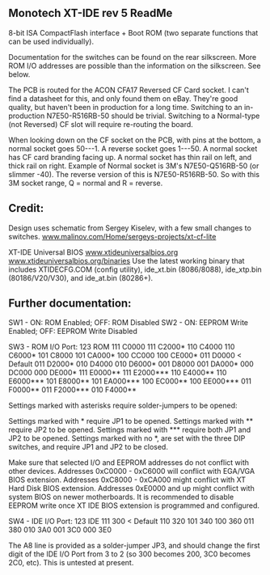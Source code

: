 Monotech XT-IDE rev 5 ReadMe
----------------------------

8-bit ISA CompactFlash interface + Boot ROM (two separate functions that can be used individually).

Documentation for the switches can be found on the rear silkscreen. More ROM I/O addresses are possible than the information on the silkscreen. See below.

The PCB is routed for the ACON CFA17 Reversed CF Card socket. I can't find a datasheet for this, and only found them on eBay. They're good quality, but haven't been in production for a long time.
Switching to an in-production N7E50-R516RB-50 should be trivial. Switching to a Normal-type (not Reversed) CF slot will require re-routing the board.

When looking down on the CF socket on the PCB, with pins at the bottom, a normal socket goes 50---1. A reverse socket goes 1---50. A normal socket has CF card branding facing up. A normal socket has thin rail on left, and thick rail on right.
Example of Normal socket is 3M's N7E50-Q516RB-50 (or slimmer -40). The reverse version of this is N7E50-R516RB-50. So with this 3M socket range, Q = normal and R = reverse.


Credit:
-------
Design uses schematic from Sergey Kiselev, with a few small changes to switches.
www.malinov.com/Home/sergeys-projects/xt-cf-lite

XT-IDE Universal BIOS
www.xtideuniversalbios.org
www.xtideuniversalbios.org/binaries
Use the latest working binary that includes XTIDECFG.COM (config utility), ide_xt.bin (8086/8088), ide_xtp.bin (80186/V20/V30), and ide_at.bin (80286+).




Further documentation:
----------------------

SW1 - ON: ROM Enabled; OFF: ROM Disabled
SW2 - ON: EEPROM Write Enabled; OFF: EEPROM Write Disabled

SW3 - ROM I/O Port:
123 ROM
111 C0000
111 C2000*
110 C4000
110 C6000*
101 C8000
101 CA000*
100 CC000
100 CE000*
011 D0000 < Default
011 D2000*
010 D4000
010 D6000*
001 D8000
001 DA000*
000 DC000
000 DE000*
111 E0000**
111 E2000***
110 E4000**
110 E6000***
101 E8000**
101 EA000***
100 EC000**
100 EE000***
011 F0000**
011 F2000***
010 F4000**

Settings marked with asterisks require solder-jumpers to be opened:

Settings marked with * require JP1 to be opened.
Settings marked with ** require JP2 to be opened.
Settings marked with *** require both JP1 and JP2 to be opened.
Settings marked with no *, are set with the three DIP switches, and require JP1 and JP2 to be closed.


Make sure that selected I/O and EEPROM addresses do not conflict with other devices.
Addresses 0xC0000 - 0xC6000 will conflict with EGA/VGA BIOS extension.
Addresses 0xC8000 - 0xCA000 might conflict with XT Hard Disk BIOS extension.
Addresses 0xE0000 and up might conflict with system BIOS on newer motherboards.
It is recommended to disable EEPROM write once XT IDE BIOS extension is programmed and configured.



SW4 - IDE I/O Port:
123 IDE
111 300 < Default
110 320
101 340
100 360
011 380
010 3A0
001 3C0
000 3E0

The A8 line is provided as a solder-jumper JP3, and should change the first digit of the IDE I/O Port from 3 to 2 (so 300 becomes 200, 3C0 becomes 2C0, etc). This is untested at present.